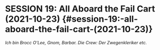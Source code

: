 <!-- Copyright 2020-2025 Dominik Jan Schott. All rights reserved. The license agreement is define in the LICENSE file in the root folder. -->
# **SESSION 19: All Aboard the Fail Cart 	(2021-10-23)** {#session-19:-all-aboard-the-fail-cart-(2021-10-23)}

*Ich bin Brocc O'Lee, Gnom, Barbar. Die Crew: Der Zwegenkleriker etc.*
